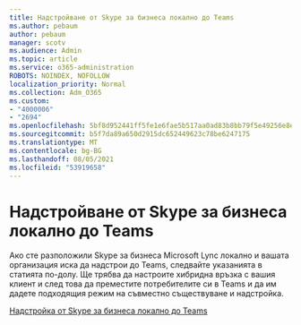 ```yaml
---
title: Надстройване от Skype за бизнеса локално до Teams
ms.author: pebaum
author: pebaum
manager: scotv
ms.audience: Admin
ms.topic: article
ms.service: o365-administration
ROBOTS: NOINDEX, NOFOLLOW
localization_priority: Normal
ms.collection: Adm_O365
ms.custom:
- "4000006"
- "2694"
ms.openlocfilehash: 5bf8d952441ff5fe1e6fae5b517aa0ad83b8bb79f5e49256e8ebcedbc086c3d1
ms.sourcegitcommit: b5f7da89a650d2915dc652449623c78be6247175
ms.translationtype: MT
ms.contentlocale: bg-BG
ms.lasthandoff: 08/05/2021
ms.locfileid: "53919658"
---
```

# <a name="upgrade-from-skype-for-business-on-premises-to-teams"></a>Надстройване от Skype за бизнеса локално до Teams

Ако сте разположили Skype за бизнеса Microsoft Lync локално и вашата организация иска да надстрои до Teams, следвайте указанията в статията по-долу. Ще трябва да настроите хибридна връзка с вашия клиент и след това да преместите потребителите си в Teams и да им дадете подходящия режим на съвместно съществуване и надстройка. 

[Надстройка от Skype за бизнеса локално до Teams](https://docs.microsoft.com/MicrosoftTeams/upgrade-to-teams-execute-skypeforbusinesshybridonprem)

